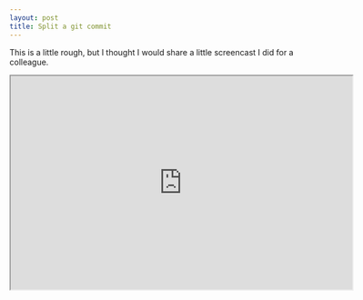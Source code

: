 ```yaml
---
layout: post
title: Split a git commit
---
```


This is a little rough, but I thought I would share a little screencast I did for a colleague.

<iframe src="http://player.vimeo.com/video/20795794?title=0&amp;byline=0&amp;portrait=0&amp;color=dd4499" width="601" height="376">  </iframe>
